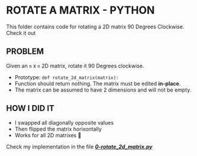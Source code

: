 # ROTATE A MATRIX - PYTHON 
This folder contains code for rotating a 2D matrix 90 Degrees Clockwise.
Check it out

## PROBLEM
Given an `n` x `n` 2D matrix, rotate it 90 Degrees clockwise.  

- Prototype: `def rotate_2d_matrix(matrix):`  
- Function should return nothing. The matrix must be edited **in-place**.  
- The matrix can be assumed to have 2 dimensions and will not be empty.  

## HOW I DID IT
- I swapped all diagonally opposite values
- Then flipped the matrix horixontally
- Works for all 2D matrixes :wave:

Check my implementation in the file [**_0-rotate_2d_matrix.py_**](https://github.com/Obed101/alx-interview/blob/main/0x07-rotate_2d_matrix/0-rotate_2d_matrix.py)
